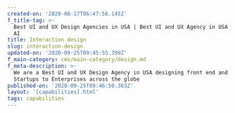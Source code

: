 ```yaml
---
created-on: '2020-08-17T06:47:56.145Z'
f_title-tag: >-
  Best UI and UX Design Agencies in USA | Best UI and UX Agency in USA - Maslow
  AI
title: Interaction design
slug: interaction-design
updated-on: '2020-09-25T09:45:55.399Z'
f_main-category: cms/main-category/design.md
f_meta-description: >-
  We are a Best UI and UX Design Agency in USA designing front end and UI for
  Startups to Enterprises across the globe
published-on: '2020-09-25T09:46:50.383Z'
layout: '[capabilities].html'
tags: capabilities
---
```



